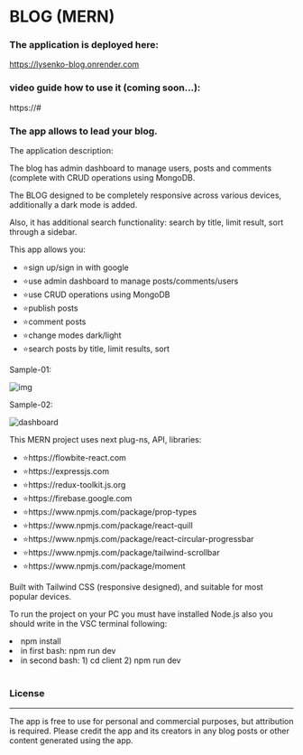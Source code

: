 # BLOG (MERN)

### The application is deployed here:

https://lysenko-blog.onrender.com

### video guide how to use it (coming soon...):

https://#

### The app allows to lead your blog.

<p>The application description:</p>
<p>The blog has admin dashboard to manage users, posts and comments (complete with CRUD operations using MongoDB.</p>
<p>The BLOG designed to be completely responsive across various devices, additionally a dark mode is added.</p>
<p>Also, it has additional search functionality: search by title, limit result, sort through a sidebar. </p>

<p>This app allows you:</p>
<ul>
<li>⭐sign up/sign in with google</li>
<li>⭐use admin dashboard to manage posts/comments/users</li>
<li>⭐use CRUD operations using MongoDB</li>
<li>⭐publish posts</li>
<li>⭐comment posts</li>
<li>⭐change modes dark/light</li>
<li>⭐search posts by title, limit results, sort</li>
</ul>

<p>Sample-01:</p>

![img](https://github.com/user-attachments/assets/16ba9372-3043-4dbf-9050-3d816305a155)

<p>Sample-02:</p>

![dashboard](https://github.com/user-attachments/assets/db0d558e-1977-4fe1-a5e0-49ca7fd6dde2)

<p>This MERN project uses next plug-ns, API, libraries:</p>
<ul>
<li>⭐https://flowbite-react.com</li>
<li>⭐https://expressjs.com</li>
<li>⭐https://redux-toolkit.js.org</li>
<li>⭐https://firebase.google.com</li>
<li>⭐https://www.npmjs.com/package/prop-types</li>
<li>⭐https://www.npmjs.com/package/react-quill</li>
<li>⭐https://www.npmjs.com/package/react-circular-progressbar</li>
<li>⭐https://www.npmjs.com/package/tailwind-scrollbar</li>
<li>⭐https://www.npmjs.com/package/moment</li>
</ul>

<p>Built with Tailwind CSS (responsive designed), and suitable for most popular devices.</p>

<p>To run the project on your PC you must have installed Node.js also you should write in the VSC terminal following:</p>
<li>npm install</li>
<li>in first bash: npm run dev</li>
<li>in second bash: 1) cd client 2) npm run dev</li>
<br>

### License

<hr>
<p>The app is free to use for personal and commercial purposes, but attribution is required. Please credit the app and its creators in any blog posts or other content generated using the app.</p>
